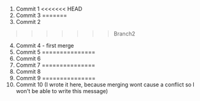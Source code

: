 1. Commit 1
<<<<<<< HEAD
3. Commit 3
=======
2. Commit 2
>>>>>>> Branch2
4. Commit 4 - first merge
5. Commit 5
===============
6. Commit 6
7. Commit 7
===============
8. Commit 8
9. Commit 9
===============
10. Commit 10 (I wrote it here, because merging wont cause a conflict so I won't be able to write this message)
